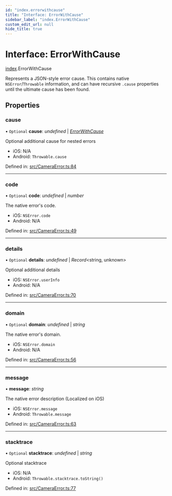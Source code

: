 ```yaml
---
id: "index.errorwithcause"
title: "Interface: ErrorWithCause"
sidebar_label: "index.ErrorWithCause"
custom_edit_url: null
hide_title: true
---
```


# Interface: ErrorWithCause

[index](../modules/index.md).ErrorWithCause

Represents a JSON-style error cause. This contains native `NSError`/`Throwable` information, and can have recursive `.cause` properties until the ultimate cause has been found.

## Properties

### cause

• `Optional` **cause**: *undefined* \| [*ErrorWithCause*](cameraerror.errorwithcause.md)

Optional additional cause for nested errors

* iOS: N/A
* Android: `Throwable.cause`

Defined in: [src/CameraError.ts:84](https://github.com/cuvent/react-native-vision-camera/blob/1d4e105/src/CameraError.ts#L84)

___

### code

• `Optional` **code**: *undefined* \| *number*

The native error's code.

* iOS: `NSError.code`
* Android: N/A

Defined in: [src/CameraError.ts:49](https://github.com/cuvent/react-native-vision-camera/blob/1d4e105/src/CameraError.ts#L49)

___

### details

• `Optional` **details**: *undefined* \| *Record*<string, unknown\>

Optional additional details

* iOS: `NSError.userInfo`
* Android: N/A

Defined in: [src/CameraError.ts:70](https://github.com/cuvent/react-native-vision-camera/blob/1d4e105/src/CameraError.ts#L70)

___

### domain

• `Optional` **domain**: *undefined* \| *string*

The native error's domain.

* iOS: `NSError.domain`
* Android: N/A

Defined in: [src/CameraError.ts:56](https://github.com/cuvent/react-native-vision-camera/blob/1d4e105/src/CameraError.ts#L56)

___

### message

• **message**: *string*

The native error description (Localized on iOS)

* iOS: `NSError.message`
* Android: `Throwable.message`

Defined in: [src/CameraError.ts:63](https://github.com/cuvent/react-native-vision-camera/blob/1d4e105/src/CameraError.ts#L63)

___

### stacktrace

• `Optional` **stacktrace**: *undefined* \| *string*

Optional stacktrace

* iOS: N/A
* Android: `Throwable.stacktrace.toString()`

Defined in: [src/CameraError.ts:77](https://github.com/cuvent/react-native-vision-camera/blob/1d4e105/src/CameraError.ts#L77)
